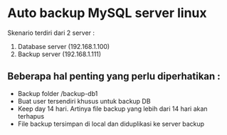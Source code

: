 # Auto backup MySQL server linux
Skenario terdiri dari 2 server : 
1. Database server (192.168.1.100)
2. Backup server (192.168.1.111)

## Beberapa hal penting yang perlu diperhatikan :
* Backup folder /backup-db1
* Buat user tersendiri khusus untuk backup DB
* Keep day 14 hari. Artinya file backup yang lebih dari 14 hari akan terhapus
* File backup tersimpan di local dan diduplikasi ke server backup

